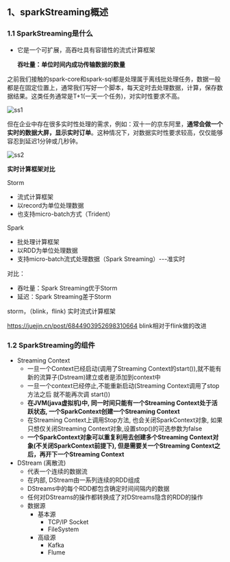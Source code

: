 ## 1、sparkStreaming概述

### 1.1 SparkStreaming是什么

- 它是一个可扩展，高吞吐具有容错性的流式计算框架

  **吞吐量：单位时间内成功传输数据的数量**

之前我们接触的spark-core和spark-sql都是处理属于离线批处理任务，数据一般都是在固定位置上，通常我们写好一个脚本，每天定时去处理数据，计算，保存数据结果。这类任务通常是T+1(一天一个任务)，对实时性要求不高。

![ss1](pics/ss1.png)

但在企业中存在很多实时性处理的需求，例如：双十一的京东阿里，**通常会做一个实时的数据大屏，显示实时订单**。这种情况下，对数据实时性要求较高，仅仅能够容忍到延迟1分钟或几秒钟。

![ss2](pics/ss2.png)

**实时计算框架对比**

Storm

- 流式计算框架
- 以record为单位处理数据
- 也支持micro-batch方式（Trident）

Spark

- 批处理计算框架
- 以RDD为单位处理数据
- 支持micro-batch流式处理数据（Spark Streaming）---准实时

对比：

- 吞吐量：Spark Streaming优于Storm
- 延迟：Spark Streaming差于Storm

storm，（blink，flink) 实时流式计算框架

https://juejin.cn/post/6844903952698310664 blink相对于flink做的改进

### 1.2 SparkStreaming的组件

- Streaming Context
  - 一旦一个Context已经启动(调用了Streaming Context的start()),就不能有新的流算子(Dstream)建立或者是添加到context中
  - 一旦一个context已经停止,不能重新启动(Streaming Context调用了stop方法之后 就不能再次调 start())
  - **在JVM(java虚拟机)中, 同一时间只能有一个Streaming Context处于活跃状态, 一个SparkContext创建一个Streaming Context**
  - 在Streaming Context上调用Stop方法, 也会关闭SparkContext对象, 如果只想仅关闭Streaming Context对象,设置stop()的可选参数为false
  - **一个SparkContext对象可以重复利用去创建多个Streaming Context对象(不关闭SparkContext前提下), 但是需要关一个Streaming Context之后，再开下一个Streaming Context**
- DStream (离散流)
  - 代表一个连续的数据流
  - 在内部, DStream由一系列连续的RDD组成
  - DStreams中的每个RDD都包含确定时间间隔内的数据
  - 任何对DStreams的操作都转换成了对DStreams隐含的RDD的操作
  - 数据源
    - 基本源
      - TCP/IP Socket
      - FileSystem
    - 高级源
      - Kafka
      - Flume
